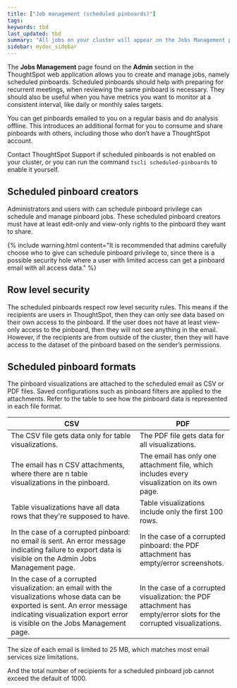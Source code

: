 ```yaml
---
title: ["Job management (scheduled pinboards)"]
tags:
keywords: tbd
last_updated: tbd
summary: "All jobs on your cluster will appear on the Jobs Management page. You can also view jobs for individual pinboards under the pinboard Actions dropdown."
sidebar: mydoc_sidebar
---
```


The **Jobs Management** page found on the **Admin** section in the ThoughtSpot web application allows you to create and manage jobs, namely scheduled pinboards. Scheduled pinboards should help with preparing for recurrent meetings, when reviewing the same pinboard is necessary. They should also be useful when you have metrics you want to monitor at a consistent interval, like daily or monthly sales targets.

You can get pinboards emailed to you on a regular basis and do analysis offline. This introduces an additional format for you to consume and share pinboards with others, including those who don’t have a ThoughtSpot account.

Contact ThoughtSpot Support if scheduled pinboards is not enabled on your cluster, or you can run the command `tscli scheduled-pinboards` to enable it yourself.

## Scheduled pinboard creators

Administrators and users with can schedule pinboard privilege can schedule and manage pinboard jobs. These scheduled pinboard creators must have at least edit-only and view-only rights to the pinboard they want to share.

{% include warning.html content="It is recommended that admins carefully choose who to give can schedule pinboard privilege to, since there is a possible security hole where a user with limited access can get a pinboard email with all access data." %}

## Row level security

The scheduled pinboards respect row level security rules. This means if the recipients are users in ThoughtSpot, then they can only see data based on their own access to the pinboard. If the user does not have at least view-only access to the pinboard, then they will not see anything in the email. However, if the recipients are from outside of the cluster, then they will have access to the dataset of the pinboard based on the sender’s permissions.

## Scheduled pinboard formats

The pinboard visualizations are attached to the scheduled email as CSV or PDF files. Saved configurations such as pinboard filters are applied to the attachments. Refer to the table to see how the pinboard data is represented in each file format.

|CSV|PDF|
|---|---|
|The CSV file gets data only for table visualizations.|The PDF file gets data for all visualizations.|
|The email has n CSV attachments, where there are n table visualizations in the pinboard.|The email has only one attachment file, which includes every visualization on its own page.|
|Table visualizations have all data rows that they're supposed to have.|Table visualizations include only the first 100 rows.|
|In the case of a corrupted pinboard: no email is sent. An error message indicating failure to export data is visible on the Admin Jobs Management page.|In the case of a corrupted pinboard: the PDF attachment has empty/error screenshots.|
|In the case of a corrupted visualization: an email with the visualizations whose data can be exported is sent. An error message indicating visualization export error is visible on the Jobs Management page.|In the case of a corrupted visualization: the PDF attachment has empty/error slots for the corrupted visualizations.|

The size of each email is limited to 25 MB, which matches most email services size limitations.

And the total number of recipients for a scheduled pinboard job cannot exceed the default of 1000.
